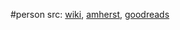 #person 
src: [wiki](https://en.wikipedia.org/wiki/Jonathan_Westphal), [amherst](https://www.amherst.edu/academiclife/departments/philosophy/events/archive/2007-2008/westphal), [goodreads](https://www.goodreads.com/author/show/299508.Jonathan_Westphal) 

